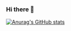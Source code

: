 ### Hi there 👋

[![Anurag's GitHub stats](https://github-readme-stats.vercel.app/api?username=jmp7911&theme=radical)](https://github.com/anuraghazra/github-readme-stats)
